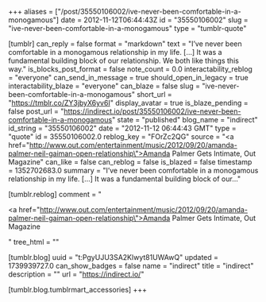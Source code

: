 +++
aliases = ["/post/35550106002/ive-never-been-comfortable-in-a-monogamous"]
date = 2012-11-12T06:44:43Z
id = "35550106002"
slug = "ive-never-been-comfortable-in-a-monogamous"
type = "tumblr-quote"

[tumblr]
can_reply = false
format = "markdown"
text = "I’ve never been comfortable in a monogamous relationship in my life. […] It was a fundamental building block of our relationship. We both like things this way."
is_blocks_post_format = false
note_count = 0.0
interactability_reblog = "everyone"
can_send_in_message = true
should_open_in_legacy = true
interactability_blaze = "everyone"
can_blaze = false
slug = "ive-never-been-comfortable-in-a-monogamous"
short_url = "https://tmblr.co/ZY3jbyX6yv6I"
display_avatar = true
is_blaze_pending = false
post_url = "https://indirect.io/post/35550106002/ive-never-been-comfortable-in-a-monogamous"
state = "published"
blog_name = "indirect"
id_string = "35550106002"
date = "2012-11-12 06:44:43 GMT"
type = "quote"
id = 35550106002.0
reblog_key = "FOrZc2QG"
source = "<a href=\"http://www.out.com/entertainment/music/2012/09/20/amanda-palmer-neil-gaiman-open-relationship\">Amanda Palmer Gets Intimate</a>, Out Magazine"
can_like = false
can_reblog = false
is_blazed = false
timestamp = 1352702683.0
summary = "I’ve never been comfortable in a monogamous relationship in my life. […] It was a fundamental building block of our..."

[tumblr.reblog]
comment = "<p><a href=\"http://www.out.com/entertainment/music/2012/09/20/amanda-palmer-neil-gaiman-open-relationship\">Amanda Palmer Gets Intimate</a>, Out Magazine</p>"
tree_html = ""

[tumblr.blog]
uuid = "t:PgyUJU3SA2Klwyt81UWAwQ"
updated = 1739939727.0
can_show_badges = false
name = "indirect"
title = "indirect"
description = ""
url = "https://indirect.io/"

[tumblr.blog.tumblrmart_accessories]
+++

